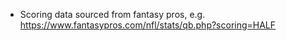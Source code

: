 * Scoring data sourced from fantasy pros, e.g. https://www.fantasypros.com/nfl/stats/qb.php?scoring=HALF
